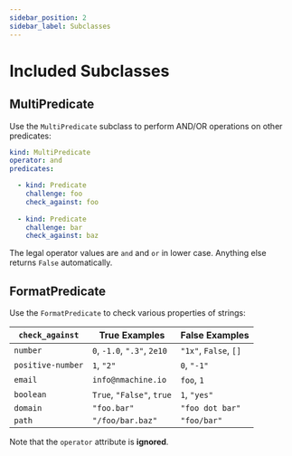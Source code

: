 ```yaml
---
sidebar_position: 2
sidebar_label: Subclasses
---
```


# Included Subclasses

## MultiPredicate

Use the `MultiPredicate` subclass to perform AND/OR operations
on other predicates:

```yaml
kind: MultiPredicate
operator: and
predicates:

  - kind: Predicate
    challenge: foo
    check_against: foo
  
  - kind: Predicate
    challenge: bar
    check_against: baz   
```

The legal operator values are `and` and `or` in lower case. Anything else
returns `False` automatically.


## FormatPredicate

Use the `FormatPredicate` to check various properties of strings:

| `check_against`   | True Examples             | False Examples         |
|-------------------|---------------------------|-----------------------|
| `number`          | `0`, `-1.0`, `".3"`, `2e10`     | `"1x"`, `False`, `[]` |
| `positive-number` | `1`, `"2"`                | `0`, `"-1"`           |
| `email`           | `info@nmachine.io`        | `foo`, `1`            |
| `boolean`         | `True`, `"False"`, `true` | `1`, `"yes"`            |
| `domain`          | `"foo.bar"`               | `"foo dot bar"`       |
| `path`            | `"/foo/bar.baz"`          | `"foo/bar"`           |

Note that the `operator` attribute is **ignored**.
